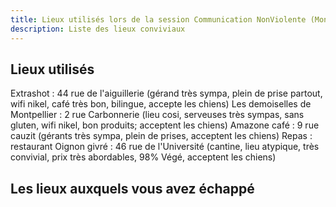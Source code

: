 ```yaml
---
title: Lieux utilisés lors de la session Communication NonViolente (Montpellier)
description: Liste des lieux conviviaux
---
```


## Lieux utilisés 
Extrashot : 44 rue de l'aiguillerie (gérand très sympa, plein de prise partout, wifi nikel, café très bon, bilingue, accepte les chiens)
Les demoiselles de Montpellier : 2 rue Carbonnerie (lieu cosi, serveuses très sympas, sans gluten, wifi nikel, bon produits; acceptent les chiens) 
Amazone café : 9 rue cauzit (gérants très sympa, plein de prises, acceptent les chiens)
Repas : restaurant Oignon givré : 46 rue de l'Université (cantine, lieu atypique, très convivial, prix très abordables, 98% Végé, acceptent les chiens)


## Les lieux auxquels vous avez échappé

